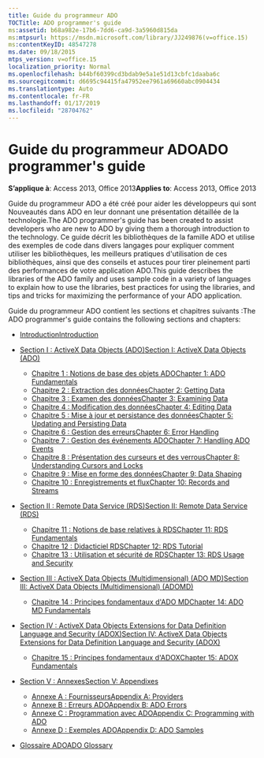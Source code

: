 ```yaml
---
title: Guide du programmeur ADO
TOCTitle: ADO programmer's guide
ms:assetid: b68a982e-17b6-7dd6-ca9d-3a5960d815da
ms:mtpsurl: https://msdn.microsoft.com/library/JJ249876(v=office.15)
ms:contentKeyID: 48547278
ms.date: 09/18/2015
mtps_version: v=office.15
localization_priority: Normal
ms.openlocfilehash: b44bf60399cd3bdab9e5a1e51d13cbfc1daaba6c
ms.sourcegitcommit: d6695c94415fa47952ee7961a69660abc0904434
ms.translationtype: Auto
ms.contentlocale: fr-FR
ms.lasthandoff: 01/17/2019
ms.locfileid: "28704762"
---
```

# <a name="ado-programmers-guide"></a><span data-ttu-id="7fee6-102">Guide du programmeur ADO</span><span class="sxs-lookup"><span data-stu-id="7fee6-102">ADO programmer's guide</span></span>

<span data-ttu-id="7fee6-103">**S’applique à**: Access 2013, Office 2013</span><span class="sxs-lookup"><span data-stu-id="7fee6-103">**Applies to**: Access 2013, Office 2013</span></span>

<span data-ttu-id="7fee6-104">Guide du programmeur ADO a été créé pour aider les développeurs qui sont Nouveautés dans ADO en leur donnant une présentation détaillée de la technologie.</span><span class="sxs-lookup"><span data-stu-id="7fee6-104">The ADO programmer's guide has been created to assist developers who are new to ADO by giving them a thorough introduction to the technology.</span></span> <span data-ttu-id="7fee6-105">Ce guide décrit les bibliothèques de la famille ADO et utilise des exemples de code dans divers langages pour expliquer comment utiliser les bibliothèques, les meilleurs pratiques d'utilisation de ces bibliothèques, ainsi que des conseils et astuces pour tirer pleinement parti des performances de votre application ADO.</span><span class="sxs-lookup"><span data-stu-id="7fee6-105">This guide describes the libraries of the ADO family and uses sample code in a variety of languages to explain how to use the libraries, best practices for using the libraries, and tips and tricks for maximizing the performance of your ADO application.</span></span>

<span data-ttu-id="7fee6-106">Guide du programmeur ADO contient les sections et chapitres suivants :</span><span class="sxs-lookup"><span data-stu-id="7fee6-106">The ADO programmer's guide contains the following sections and chapters:</span></span>

- [<span data-ttu-id="7fee6-107">Introduction</span><span class="sxs-lookup"><span data-stu-id="7fee6-107">Introduction</span></span>](introduction-to-ado-programming.md)
  
- [<span data-ttu-id="7fee6-108">Section I : ActiveX Data Objects (ADO)</span><span class="sxs-lookup"><span data-stu-id="7fee6-108">Section I: ActiveX Data Objects (ADO)</span></span>](section-i-activex-data-objects.md)
    
    - [<span data-ttu-id="7fee6-109">Chapitre 1 : Notions de base des objets ADO</span><span class="sxs-lookup"><span data-stu-id="7fee6-109">Chapter 1: ADO Fundamentals</span></span>](chapter-1-ado-fundamentals.md)
    - [<span data-ttu-id="7fee6-110">Chapitre 2 : Extraction des données</span><span class="sxs-lookup"><span data-stu-id="7fee6-110">Chapter 2: Getting Data</span></span>](chapter-2-getting-data.md)
    - [<span data-ttu-id="7fee6-111">Chapitre 3 : Examen des données</span><span class="sxs-lookup"><span data-stu-id="7fee6-111">Chapter 3: Examining Data</span></span>](chapter-3-examining-data.md)
    - [<span data-ttu-id="7fee6-112">Chapitre 4 : Modification des données</span><span class="sxs-lookup"><span data-stu-id="7fee6-112">Chapter 4: Editing Data</span></span>](chapter-4-editing-data.md)
    - [<span data-ttu-id="7fee6-113">Chapitre 5 : Mise à jour et persistance des données</span><span class="sxs-lookup"><span data-stu-id="7fee6-113">Chapter 5: Updating and Persisting Data</span></span>](chapter-5-updating-and-persisting-data.md)
    - [<span data-ttu-id="7fee6-114">Chapitre 6 : Gestion des erreurs</span><span class="sxs-lookup"><span data-stu-id="7fee6-114">Chapter 6: Error Handling</span></span>](chapter-6-error-handling.md)
    - [<span data-ttu-id="7fee6-115">Chapitre 7 : Gestion des événements ADO</span><span class="sxs-lookup"><span data-stu-id="7fee6-115">Chapter 7: Handling ADO Events</span></span>](chapter-7-handling-ado-events.md)
    - [<span data-ttu-id="7fee6-116">Chapitre 8 : Présentation des curseurs et des verrous</span><span class="sxs-lookup"><span data-stu-id="7fee6-116">Chapter 8: Understanding Cursors and Locks</span></span>](chapter-8-understanding-cursors-and-locks.md)
    - [<span data-ttu-id="7fee6-117">Chapitre 9 : Mise en forme des données</span><span class="sxs-lookup"><span data-stu-id="7fee6-117">Chapter 9: Data Shaping</span></span>](chapter-9-data-shaping.md)
    - [<span data-ttu-id="7fee6-118">Chapitre 10 : Enregistrements et flux</span><span class="sxs-lookup"><span data-stu-id="7fee6-118">Chapter 10: Records and Streams</span></span>](chapter-10-records-and-streams.md)

- [<span data-ttu-id="7fee6-119">Section II : Remote Data Service (RDS)</span><span class="sxs-lookup"><span data-stu-id="7fee6-119">Section II: Remote Data Service (RDS)</span></span>](section-ii-remote-data-service.md)
    
    - [<span data-ttu-id="7fee6-120">Chapitre 11 : Notions de base relatives à RDS</span><span class="sxs-lookup"><span data-stu-id="7fee6-120">Chapter 11: RDS Fundamentals</span></span>](chapter-11-rds-fundamentals.md)
    - [<span data-ttu-id="7fee6-121">Chapitre 12 : Didacticiel RDS</span><span class="sxs-lookup"><span data-stu-id="7fee6-121">Chapter 12: RDS Tutorial</span></span>](chapter-12-rds-tutorial.md)
    - [<span data-ttu-id="7fee6-122">Chapitre 13 : Utilisation et sécurité de RDS</span><span class="sxs-lookup"><span data-stu-id="7fee6-122">Chapter 13: RDS Usage and Security</span></span>](chapter-13-rds-usage-and-security.md)

- [<span data-ttu-id="7fee6-123">Section III : ActiveX Data Objects (Multidimensional) (ADO MD)</span><span class="sxs-lookup"><span data-stu-id="7fee6-123">Section III: ActiveX Data Objects (Multidimensional) (ADOMD)</span></span>](section-iii-ado-multidimensional-ado-md.md)
    
    - [<span data-ttu-id="7fee6-124">Chapitre 14 : Principes fondamentaux d'ADO MD</span><span class="sxs-lookup"><span data-stu-id="7fee6-124">Chapter 14: ADO MD Fundamentals</span></span>](chapter-14-ado-md-fundamentals.md)

- [<span data-ttu-id="7fee6-125">Section IV : ActiveX Data Objects Extensions for Data Definition Language and Security (ADOX)</span><span class="sxs-lookup"><span data-stu-id="7fee6-125">Section IV: ActiveX Data Objects Extensions for Data Definition Language and Security (ADOX)</span></span>](section-iv-ado-extensions-for-data-definition-language-and-security-adox.md)
    
    - [<span data-ttu-id="7fee6-126">Chapitre 15 : Principes fondamentaux d'ADOX</span><span class="sxs-lookup"><span data-stu-id="7fee6-126">Chapter 15: ADOX Fundamentals</span></span>](chapter-15-adox-fundamentals.md)

- [<span data-ttu-id="7fee6-127">Section V : Annexes</span><span class="sxs-lookup"><span data-stu-id="7fee6-127">Section V: Appendixes</span></span>](section-v-appendixes.md)
    
    - [<span data-ttu-id="7fee6-128">Annexe A : Fournisseurs</span><span class="sxs-lookup"><span data-stu-id="7fee6-128">Appendix A: Providers</span></span>](appendix-a-providers.md)
    - [<span data-ttu-id="7fee6-129">Annexe B : Erreurs ADO</span><span class="sxs-lookup"><span data-stu-id="7fee6-129">Appendix B: ADO Errors</span></span>](appendix-b-ado-errors.md)
    - [<span data-ttu-id="7fee6-130">Annexe C : Programmation avec ADO</span><span class="sxs-lookup"><span data-stu-id="7fee6-130">Appendix C: Programming with ADO</span></span>](appendix-c-programming-with-ado.md)
    - [<span data-ttu-id="7fee6-131">Annexe D : Exemples ADO</span><span class="sxs-lookup"><span data-stu-id="7fee6-131">Appendix D: ADO Samples</span></span>](appendix-d-ado-samples.md)

- [<span data-ttu-id="7fee6-132">Glossaire ADO</span><span class="sxs-lookup"><span data-stu-id="7fee6-132">ADO Glossary</span></span>](ado-glossary.md)

